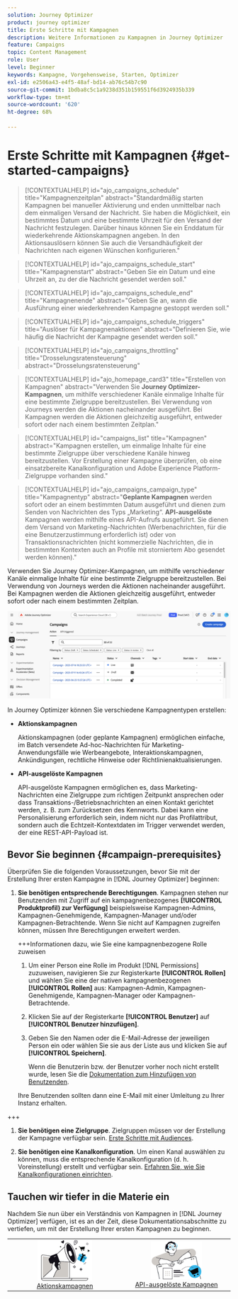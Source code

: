 ```yaml
---
solution: Journey Optimizer
product: journey optimizer
title: Erste Schritte mit Kampagnen
description: Weitere Informationen zu Kampagnen in Journey Optimizer
feature: Campaigns
topic: Content Management
role: User
level: Beginner
keywords: Kampagne, Vorgehensweise, Starten, Optimizer
exl-id: e2506a43-e4f5-48af-bd14-ab76c54b7c90
source-git-commit: 1bdba8c5c1a9238d351b159551f6d3924935b339
workflow-type: tm+mt
source-wordcount: '620'
ht-degree: 68%

---
```


# Erste Schritte mit Kampagnen {#get-started-campaigns}

>[!CONTEXTUALHELP]
>id="ajo_campaigns_schedule"
>title="Kampagnenzeitplan"
>abstract="Standardmäßig starten Kampagnen bei manueller Aktivierung und enden unmittelbar nach dem einmaligen Versand der Nachricht. Sie haben die Möglichkeit, ein bestimmtes Datum und eine bestimmte Uhrzeit für den Versand der Nachricht festzulegen. Darüber hinaus können Sie ein Enddatum für wiederkehrende Aktionskampagnen angeben. In den Aktionsauslösern können Sie auch die Versandhäufigkeit der Nachrichten nach eigenen Wünschen konfigurieren."

>[!CONTEXTUALHELP]
>id="ajo_campaigns_schedule_start"
>title="Kampagnenstart"
>abstract="Geben Sie ein Datum und eine Uhrzeit an, zu der die Nachricht gesendet werden soll."

>[!CONTEXTUALHELP]
>id="ajo_campaigns_schedule_end"
>title="Kampagnenende"
>abstract="Geben Sie an, wann die Ausführung einer wiederkehrenden Kampagne gestoppt werden soll."

>[!CONTEXTUALHELP]
>id="ajo_campaigns_schedule_triggers"
>title="Auslöser für Kampagnenaktionen"
>abstract="Definieren Sie, wie häufig die Nachricht der Kampagne gesendet werden soll."

>[!CONTEXTUALHELP]
>id="ajo_campaigns_throttling"
>title="Drosselungsratensteuerung"
>abstract="Drosselungsratensteuerung"

>[!CONTEXTUALHELP]
>id="ajo_homepage_card3"
>title="Erstellen von Kampagnen"
>abstract="Verwenden Sie **Journey Optimizer-Kampagnen**, um mithilfe verschiedener Kanäle einmalige Inhalte für eine bestimmte Zielgruppe bereitzustellen. Bei Verwendung von Journeys werden die Aktionen nacheinander ausgeführt. Bei Kampagnen werden die Aktionen gleichzeitig ausgeführt, entweder sofort oder nach einem bestimmten Zeitplan."

>[!CONTEXTUALHELP]
>id="campaigns_list"
>title="Kampagnen"
>abstract="Kampagnen erstellen, um einmalige Inhalte für eine bestimmte Zielgruppe über verschiedene Kanäle hinweg bereitzustellen. Vor Erstellung einer Kampagne überprüfen, ob eine einsatzbereite Kanalkonfiguration und Adobe Experience Platform-Zielgruppe vorhanden sind."

>[!CONTEXTUALHELP]
>id="ajo_campaigns_campaign_type"
>title="Kampagnentyp"
>abstract="**Geplante Kampagnen** werden sofort oder an einem bestimmten Datum ausgeführt und dienen zum Senden von Nachrichten des Typs „Marketing“. **API-ausgelöste** Kampagnen werden mithilfe eines API-Aufrufs ausgeführt. Sie dienen dem Versand von Marketing-Nachrichten (Werbenachrichten, für die eine Benutzerzustimmung erforderlich ist) oder von Transaktionsnachrichten (nicht kommerzielle Nachrichten, die in bestimmten Kontexten auch an Profile mit storniertem Abo gesendet werden können)."

Verwenden Sie Journey Optimizer-Kampagnen, um mithilfe verschiedener Kanäle einmalige Inhalte für eine bestimmte Zielgruppe bereitzustellen. Bei Verwendung von Journeys werden die Aktionen nacheinander ausgeführt. Bei Kampagnen werden die Aktionen gleichzeitig ausgeführt, entweder sofort oder nach einem bestimmten Zeitplan.

![](assets/gs-campaigns.png)

In Journey Optimizer können Sie verschiedene Kampagnentypen erstellen:

* **Aktionskampagnen**

  Aktionskampagnen (oder geplante Kampagnen) ermöglichen einfache, im Batch versendete Ad-hoc-Nachrichten für Marketing-Anwendungsfälle wie Werbeangebote, Interaktionskampagnen, Ankündigungen, rechtliche Hinweise oder Richtlinienaktualisierungen.

* **API-ausgelöste Kampagnen**

  API-ausgelöste Kampagnen ermöglichen es, dass Marketing-Nachrichten eine Zielgruppe zum richtigen Zeitpunkt ansprechen oder dass Transaktions-/Betriebsnachrichten an einen Kontakt gerichtet werden, z. B. zum Zurücksetzen des Kennworts. Dabei kann eine Personalisierung erforderlich sein, indem nicht nur das Profilattribut, sondern auch die Echtzeit-Kontextdaten im Trigger verwendet werden, der eine REST-API-Payload ist.

<!--* **Orchestrated campaigns**

    Campaign Orchestration in Adobe Journey Optimizer powers sophisticated, brand-initiated marketing campaigns across channels, helping you drive engagement, revenue, and customer loyalty at scale.

    While cross-channel marketing is essential, orchestrated campaigns make it seamless. With a visual, drag-and-drop interface, you can design and automate complex marketing workflows, from segmentation to message delivery, across multiple channels. Everything happens in one intuitive environment, built for speed, control, and efficiency.-->

## Bevor Sie beginnen {#campaign-prerequisites}

Überprüfen Sie die folgenden Voraussetzungen, bevor Sie mit der Erstellung Ihrer ersten Kampagne in [!DNL Journey Optimizer] beginnen:

1. **Sie benötigen entsprechende Berechtigungen**. Kampagnen stehen nur Benutzenden mit Zugriff auf ein kampagnenbezogenes **[!UICONTROL Produktprofil) zur Verfügung]** beispielsweise Kampagnen-Admins, Kampagnen-Genehmigende, Kampagnen-Manager und/oder Kampagnen-Betrachtende. Wenn Sie nicht auf Kampagnen zugreifen können, müssen Ihre Berechtigungen erweitert werden.

   +++Informationen dazu, wie Sie eine kampagnenbezogene Rolle zuweisen

   1. Um einer Person eine Rolle im Produkt [!DNL Permissions] zuzuweisen, navigieren Sie zur Registerkarte **[!UICONTROL Rollen]** und wählen Sie eine der nativen kampagnenbezogenen **[!UICONTROL Rollen]** aus: Kampagnen-Admin, Kampagnen-Genehmigende, Kampagnen-Manager oder Kampagnen-Betrachtende.

   1. Klicken Sie auf der Registerkarte **[!UICONTROL Benutzer]** auf **[!UICONTROL Benutzer hinzufügen]**.

   1. Geben Sie den Namen oder die E-Mail-Adresse der jeweiligen Person ein oder wählen Sie sie aus der Liste aus und klicken Sie auf **[!UICONTROL Speichern]**.

      Wenn die Benutzerin bzw. der Benutzer vorher noch nicht erstellt wurde, lesen Sie die [Dokumentation zum Hinzufügen von Benutzenden](https://experienceleague.adobe.com/de/docs/experience-platform/access-control/ui/users).

   Ihre Benutzenden sollten dann eine E-Mail mit einer Umleitung zu Ihrer Instanz erhalten.

+++

1. **Sie benötigen eine Zielgruppe**. Zielgruppen müssen vor der Erstellung der Kampagne verfügbar sein. [Erste Schritte mit Audiences](../audience/about-audiences.md).

1. **Sie benötigen eine Kanalkonfiguration**. Um einen Kanal auswählen zu können, muss die entsprechende Kanalkonfiguration (d. h. Voreinstellung) erstellt und verfügbar sein. [Erfahren Sie, wie Sie Kanalkonfigurationen einrichten](../configuration/channel-surfaces.md).

## Tauchen wir tiefer in die Materie ein

Nachdem Sie nun über ein Verständnis von Kampagnen in [!DNL Journey Optimizer] verfügen, ist es an der Zeit, diese Dokumentationsabschnitte zu vertiefen, um mit der Erstellung Ihrer ersten Kampagnen zu beginnen.

<table style="table-layout:fixed"><tr style="border: 0; text-align: center;">
<td><a href="create-campaign.md"><img alt="Aktionskampagnen" src="assets/do-not-localize/gs-action-campaign.png" width="50%"></a><br/><a href="create-campaign.md">Aktionskampagnen</a></td>
<td><a href="api-triggered-campaigns.md"><img alt="SMS" src="assets/do-not-localize/gs-api-triggered-campaign.png" width="50%"></a><br/><a href="api-triggered-campaigns.md">API-ausgelöste Kampagnen</a></td>
</tr></table>

<!--
<table style="table-layout:fixed"><tr style="border: 0; text-align: center;">
<td><a href="create-campaign.md"><img alt="action campaigns" src="assets/do-not-localize/gs-action-campaign.png"></a><br/><a href="create-campaign.md">Action campaigns</a></td>
<td><a href="api-triggered-campaigns.md"><img alt="sms" src="assets/do-not-localize/gs-api-triggered-campaign.png"></a><br/><a href="api-triggered-campaigns.md">API triggered campaigns</a></td>
<td><a href="../orchestrated/gs-orchestrated-campaigns.md"><img alt="push" src="assets/do-not-localize/gs-orchestrated-campaign.png"></a><a href="../orchestrated/gs-orchestrated-campaigns.md">Orchestrated campaigns</a></td>
</tr></table>-->
